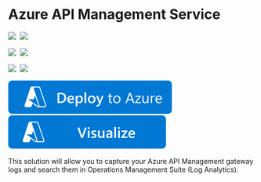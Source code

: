 # Azure API Management Service

<IMG SRC="https://azurequickstartsservice.blob.core.windows.net/badges/201-api-management-logs-oms-integration/PublicLastTestDate.svg" />&nbsp;
<IMG SRC="https://azurequickstartsservice.blob.core.windows.net/badges/201-api-management-logs-oms-integration/PublicDeployment.svg" />&nbsp;

<IMG SRC="https://azurequickstartsservice.blob.core.windows.net/badges/201-api-management-logs-oms-integration/FairfaxLastTestDate.svg" />&nbsp;
<IMG SRC="https://azurequickstartsservice.blob.core.windows.net/badges/201-api-management-logs-oms-integration/FairfaxDeployment.svg" />&nbsp;

<IMG SRC="https://azurequickstartsservice.blob.core.windows.net/badges/201-api-management-logs-oms-integration/BestPracticeResult.svg" />&nbsp;
<IMG SRC="https://azurequickstartsservice.blob.core.windows.net/badges/201-api-management-logs-oms-integration/CredScanResult.svg" />&nbsp;

<a href="https://portal.azure.com/#create/Microsoft.Template/uri/https%3A%2F%2Fraw.githubusercontent.com%2Fazure%2Fazure-quickstart-templates%2Fmaster%2F201-api-management-logs-oms-integration%2Fazuredeploy.json" target="_blank">
    <img src="https://raw.githubusercontent.com/Azure/azure-quickstart-templates/master/1-CONTRIBUTION-GUIDE/images/deploytoazure.svg"/>
</a>
<a href="http://armviz.io/#/?load=https%3A%2F%2Fraw.githubusercontent.com%2FAzure%2Fazure-quickstart-templates%2Fmaster%2F201-api-management-logs-oms-integration%2Fazuredeploy.json" target="_blank">
    <img src="https://raw.githubusercontent.com/Azure/azure-quickstart-templates/master/1-CONTRIBUTION-GUIDE/images/visualizebutton.svg"/>
</a>

This solution will allow you to capture your Azure API Management gateway logs and search them in Operations Management Suite (Log Analytics).

